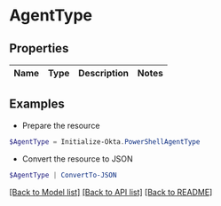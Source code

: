 # AgentType
## Properties

Name | Type | Description | Notes
------------ | ------------- | ------------- | -------------

## Examples

- Prepare the resource
```powershell
$AgentType = Initialize-Okta.PowerShellAgentType 
```

- Convert the resource to JSON
```powershell
$AgentType | ConvertTo-JSON
```

[[Back to Model list]](../README.md#documentation-for-models) [[Back to API list]](../README.md#documentation-for-api-endpoints) [[Back to README]](../README.md)

